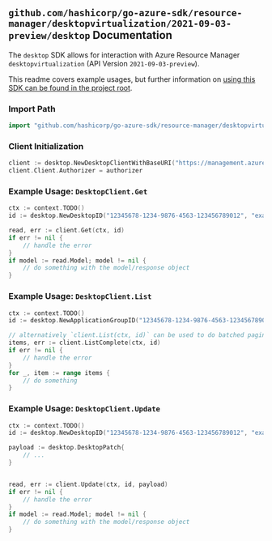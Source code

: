 
## `github.com/hashicorp/go-azure-sdk/resource-manager/desktopvirtualization/2021-09-03-preview/desktop` Documentation

The `desktop` SDK allows for interaction with Azure Resource Manager `desktopvirtualization` (API Version `2021-09-03-preview`).

This readme covers example usages, but further information on [using this SDK can be found in the project root](https://github.com/hashicorp/go-azure-sdk/tree/main/docs).

### Import Path

```go
import "github.com/hashicorp/go-azure-sdk/resource-manager/desktopvirtualization/2021-09-03-preview/desktop"
```


### Client Initialization

```go
client := desktop.NewDesktopClientWithBaseURI("https://management.azure.com")
client.Client.Authorizer = authorizer
```


### Example Usage: `DesktopClient.Get`

```go
ctx := context.TODO()
id := desktop.NewDesktopID("12345678-1234-9876-4563-123456789012", "example-resource-group", "applicationGroupValue", "desktopValue")

read, err := client.Get(ctx, id)
if err != nil {
	// handle the error
}
if model := read.Model; model != nil {
	// do something with the model/response object
}
```


### Example Usage: `DesktopClient.List`

```go
ctx := context.TODO()
id := desktop.NewApplicationGroupID("12345678-1234-9876-4563-123456789012", "example-resource-group", "applicationGroupValue")

// alternatively `client.List(ctx, id)` can be used to do batched pagination
items, err := client.ListComplete(ctx, id)
if err != nil {
	// handle the error
}
for _, item := range items {
	// do something
}
```


### Example Usage: `DesktopClient.Update`

```go
ctx := context.TODO()
id := desktop.NewDesktopID("12345678-1234-9876-4563-123456789012", "example-resource-group", "applicationGroupValue", "desktopValue")

payload := desktop.DesktopPatch{
	// ...
}


read, err := client.Update(ctx, id, payload)
if err != nil {
	// handle the error
}
if model := read.Model; model != nil {
	// do something with the model/response object
}
```
